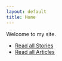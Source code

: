 ```yaml
---
layout: default
title: Home
---
```


Welcome to my site.

- [Read all Stories](/stories/)
- [Read all Articles](/articles/)